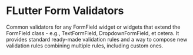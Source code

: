 # FLutter Form Validators

Common validators for any FormField widget or widgets that extend the FormField class - e.g., TextFormField, DropdownFormField, et cetera. It provides standard ready-made validation rules and a way to compose new validation rules combining multiple rules, including custom ones.